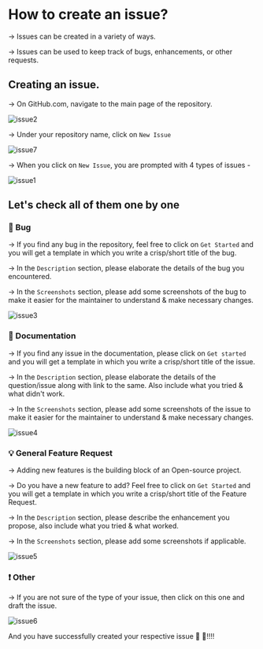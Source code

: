 # How to create an issue?

-> Issues can be created in a variety of ways.

-> Issues can be used to keep track of bugs, enhancements, or other requests.

## Creating an issue.

-> On GitHub.com, navigate to the main page of the repository.

![issue2](https://user-images.githubusercontent.com/84350895/173595922-6b83fbee-8437-4fa9-a4cf-b53cf226087a.png)

-> Under your repository name, click on `New Issue`

![issue7](https://user-images.githubusercontent.com/84350895/173595977-0b5b03f7-b2a9-45c9-84e8-5972a27eba6e.png)

-> When you click on `New Issue`, you are prompted with 4 types of issues -

![issue1](https://user-images.githubusercontent.com/84350895/173596009-9e56b9dd-561e-4502-a9d1-7fc5a9e7aa41.png)

## Let's check all of them one by one

### 🐛 Bug

-> If you find any bug in the repository, feel free to click on `Get Started` and you will get a template in which you write a crisp/short title of the bug.

-> In the `Description` section, please elaborate the details of the bug you encountered.

-> In the `Screenshots` section, please add some screenshots of the bug to make it easier for the maintainer to understand & make necessary changes.


![issue3](https://user-images.githubusercontent.com/84350895/173596055-ee4d6cbe-45fc-45a8-ba29-35ee3acb5516.png)


### 📄 Documentation

-> If you find any issue in the documentation, please click on `Get started` and you will get a template in which you write a crisp/short title of the issue.

-> In the `Description` section, please elaborate the details of the question/issue along with link to the same. Also include what you tried & what didn't work.

-> In the `Screenshots` section, please add some screenshots of the issue to make it easier for the maintainer to understand & make necessary changes.


![issue4](https://user-images.githubusercontent.com/84350895/173596093-0e6961a0-92f1-4f3c-9261-67e7661d485f.png)

### 💡 General Feature Request

-> Adding new features is the building block of an Open-source project.

-> Do you have a new feature to add? Feel free to click on `Get Started` and you will get a template in which you write a crisp/short title of the Feature Request.

-> In the `Description` section, please describe the enhancement you propose, also include what you tried & what worked.

-> In the `Screenshots` section, please add some screenshots if applicable.

![issue5](https://user-images.githubusercontent.com/84350895/173596203-4c4a462a-9c9a-4f5e-a39e-1cbfd2cab63a.png)

### ❗ Other

-> If you are not sure of the type of your issue, then click on this one and draft the issue.

![issue6](https://user-images.githubusercontent.com/84350895/173596266-9a418a3b-01fd-4195-b106-c37f99a8240e.png)

And you have successfully created your respective issue 🥳 🥳!!!!
